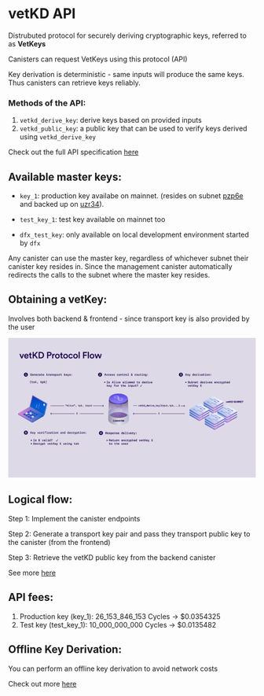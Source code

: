 # vetKD API
Distrubuted protocol for securely deriving cryptographic keys, referred to as **VetKeys**

Canisters can request VetKeys using this protocol (API)

Key derivation is deterministic - same inputs will produce the same keys. Thus canisters can retrieve keys reliably. 

### Methods of the API: 
1. ``vetkd_derive_key``: derive keys based on provided inputs 
2. ``vetkd_public_key``: a public key that can be used to verify keys derived using ``vetkd_derive_key``

Check out the full API specification [here](https://internetcomputer.org/docs/references/ic-interface-spec#ic-vetkd_public_key)

## Available master keys:
- ``key_1``: production key availabe on mainnet. (resides on subnet [pzp6e](https://dashboard.internetcomputer.org/network/subnets/pzp6e-ekpqk-3c5x7-2h6so-njoeq-mt45d-h3h6c-q3mxf-vpeq5-fk5o7-yae) and backed up on [uzr34](https://dashboard.internetcomputer.org/network/subnets/uzr34-akd3s-xrdag-3ql62-ocgoh-ld2ao-tamcv-54e7j-krwgb-2gm4z-oqe)).

- ``test_key_1``: test key available on mainnet too

- ``dfx_test_key``: only available on local development environment started by ``dfx``

Any canister can use the master key, regardless of whichever subnet their canister key resides in. Since the management canister automatically redirects the calls to the subnet where the master key resides. 

## Obtaining a vetKey:
Involves both backend & frontend - since transport key is also provided by the user 

![vetKD Protocol flow](./images/vetKD.png)

## Logical flow: 

Step 1: Implement the canister endpoints 

Step 2: Generate a transport key pair and pass they transport public key to the canister (from the frontend)

Step 3: Retrieve the vetKD public key from the backend canister

See more [here](https://internetcomputer.org/docs/building-apps/network-features/vetkeys/api#step-1-implement-canister-endpoints)

## API fees:
1. Production key (key_1):	26_153_846_153 Cycles -> $0.0354325     
2. Test key (test_key_1):  10_000_000_000 Cycles ->  $0.0135482

## Offline Key Derivation: 
You can perform an offline key derivation to avoid network costs 

Check out more [here](https://internetcomputer.org/docs/building-apps/network-features/vetkeys/api#offline-key-derivation)
